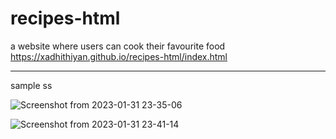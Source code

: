 # recipes-html
a website where users can cook their favourite food  <br/>
https://xadhithiyan.github.io/recipes-html/index.html <br/>
<hr/>
sample ss

![Screenshot from 2023-01-31 23-35-06](https://user-images.githubusercontent.com/113228161/215846353-7b6dd6d5-84e5-4f5c-bb54-f78a94a7b733.png)

![Screenshot from 2023-01-31 23-41-14](https://user-images.githubusercontent.com/113228161/215847268-60bc28fd-d93b-4910-97a5-a491b7f1f170.png)
